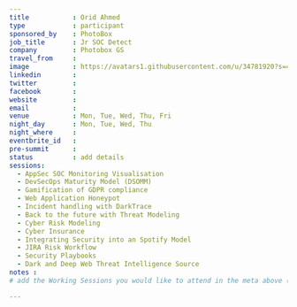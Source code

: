 ```yaml
---
title           : Orid Ahmed
type            : participant
sponsored_by    : PhotoBox
job_title       : Jr SOC Detect
company         : Photobox GS
travel_from     :
image           : https://avatars1.githubusercontent.com/u/34781920?s=460&v=4
linkedin        :
twitter         :
facebook        :
website         :
email           :
venue           : Mon, Tue, Wed, Thu, Fri
night_day       : Mon, Tue, Wed, Thu
night_where     : 
eventbrite_id   :
pre-summit      :
status          : add details
sessions:
  - AppSec SOC Monitoring Visualisation
  - DevSecOps Maturity Model (DSOMM)
  - Gamification of GDPR compliance
  - Web Application Honeypot
  - Incident handling with DarkTrace
  - Back to the future with Threat Modeling
  - Cyber Risk Modeling
  - Cyber Insurance
  - Integrating Security into an Spotify Model
  - JIRA Risk Workflow
  - Security Playbooks
  - Dark and Deep Web Threat Intelligence Source
notes :
# add the Working Sessions you would like to attend in the meta above (use the session's title) e.g. sessions (one per line): -Security Playbooks Diagrams -Hackathon Daily Sessions

---
```


<!-- put more details about participant here -->
